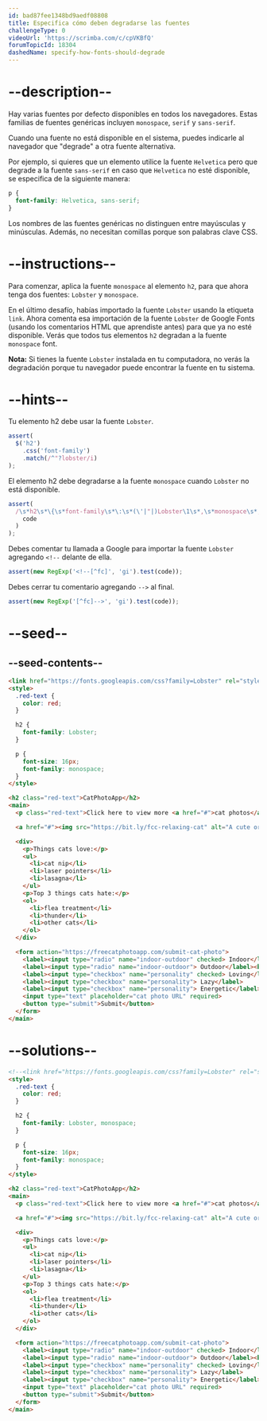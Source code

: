 ```yaml
---
id: bad87fee1348bd9aedf08808
title: Especifica cómo deben degradarse las fuentes
challengeType: 0
videoUrl: 'https://scrimba.com/c/cpVKBfQ'
forumTopicId: 18304
dashedName: specify-how-fonts-should-degrade
---
```


# --description--

Hay varias fuentes por defecto disponibles en todos los navegadores. Estas familias de fuentes genéricas incluyen `monospace`, `serif` y `sans-serif`.

Cuando una fuente no está disponible en el sistema, puedes indicarle al navegador que "degrade" a otra fuente alternativa.

Por ejemplo, si quieres que un elemento utilice la fuente `Helvetica` pero que degrade a la fuente `sans-serif` en caso que `Helvetica` no esté disponible, se especifica de la siguiente manera:

```css
p {
  font-family: Helvetica, sans-serif;
}
```

Los nombres de las fuentes genéricas no distinguen entre mayúsculas y minúsculas. Además, no necesitan comillas porque son palabras clave CSS.

# --instructions--

Para comenzar, aplica la fuente `monospace` al elemento `h2`, para que ahora tenga dos fuentes: `Lobster` y `monospace`.

En el último desafío, habías importado la fuente `Lobster` usando la etiqueta `link`. Ahora comenta esa importación de la fuente `Lobster` de Google Fonts (usando los comentarios HTML que aprendiste antes) para que ya no esté disponible. Verás que todos tus elementos `h2` degradan a la fuente `monospace` font.

**Nota:** Si tienes la fuente `Lobster` instalada en tu computadora, no verás la degradación porque tu navegador puede encontrar la fuente en tu sistema.

# --hints--

Tu elemento h2 debe usar la fuente `Lobster`.

```js
assert(
  $('h2')
    .css('font-family')
    .match(/^"?lobster/i)
);
```

El elemento h2 debe degradarse a la fuente `monospace` cuando `Lobster` no está disponible.

```js
assert(
  /\s*h2\s*\{\s*font-family\s*\:\s*(\'|"|)Lobster\1\s*,\s*monospace\s*;?\s*\}/gi.test(
    code
  )
);
```

Debes comentar tu llamada a Google para importar la fuente `Lobster` agregando `<!--` delante de ella.

```js
assert(new RegExp('<!--[^fc]', 'gi').test(code));
```

Debes cerrar tu comentario agregando `-->` al final.

```js
assert(new RegExp('[^fc]-->', 'gi').test(code));
```

# --seed--

## --seed-contents--

```html
<link href="https://fonts.googleapis.com/css?family=Lobster" rel="stylesheet" type="text/css">
<style>
  .red-text {
    color: red;
  }

  h2 {
    font-family: Lobster;
  }

  p {
    font-size: 16px;
    font-family: monospace;
  }
</style>

<h2 class="red-text">CatPhotoApp</h2>
<main>
  <p class="red-text">Click here to view more <a href="#">cat photos</a>.</p>

  <a href="#"><img src="https://bit.ly/fcc-relaxing-cat" alt="A cute orange cat lying on its back."></a>

  <div>
    <p>Things cats love:</p>
    <ul>
      <li>cat nip</li>
      <li>laser pointers</li>
      <li>lasagna</li>
    </ul>
    <p>Top 3 things cats hate:</p>
    <ol>
      <li>flea treatment</li>
      <li>thunder</li>
      <li>other cats</li>
    </ol>
  </div>

  <form action="https://freecatphotoapp.com/submit-cat-photo">
    <label><input type="radio" name="indoor-outdoor" checked> Indoor</label>
    <label><input type="radio" name="indoor-outdoor"> Outdoor</label><br>
    <label><input type="checkbox" name="personality" checked> Loving</label>
    <label><input type="checkbox" name="personality"> Lazy</label>
    <label><input type="checkbox" name="personality"> Energetic</label><br>
    <input type="text" placeholder="cat photo URL" required>
    <button type="submit">Submit</button>
  </form>
</main>
```

# --solutions--

```html
<!--<link href="https://fonts.googleapis.com/css?family=Lobster" rel="stylesheet" type="text/css">-->
<style>
  .red-text {
    color: red;
  }

  h2 {
    font-family: Lobster, monospace;
  }

  p {
    font-size: 16px;
    font-family: monospace;
  }
</style>

<h2 class="red-text">CatPhotoApp</h2>
<main>
  <p class="red-text">Click here to view more <a href="#">cat photos</a>.</p>

  <a href="#"><img src="https://bit.ly/fcc-relaxing-cat" alt="A cute orange cat lying on its back."></a>

  <div>
    <p>Things cats love:</p>
    <ul>
      <li>cat nip</li>
      <li>laser pointers</li>
      <li>lasagna</li>
    </ul>
    <p>Top 3 things cats hate:</p>
    <ol>
      <li>flea treatment</li>
      <li>thunder</li>
      <li>other cats</li>
    </ol>
  </div>

  <form action="https://freecatphotoapp.com/submit-cat-photo">
    <label><input type="radio" name="indoor-outdoor" checked> Indoor</label>
    <label><input type="radio" name="indoor-outdoor"> Outdoor</label><br>
    <label><input type="checkbox" name="personality" checked> Loving</label>
    <label><input type="checkbox" name="personality"> Lazy</label>
    <label><input type="checkbox" name="personality"> Energetic</label><br>
    <input type="text" placeholder="cat photo URL" required>
    <button type="submit">Submit</button>
  </form>
</main>
```
